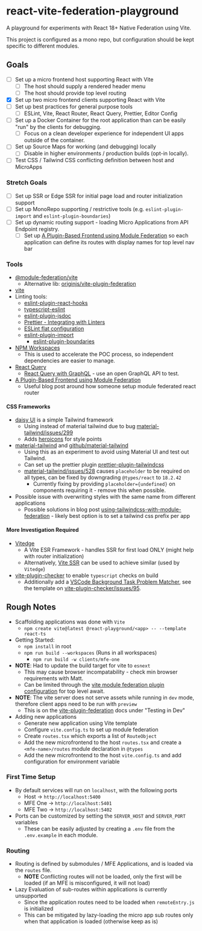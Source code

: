 # react-vite-federation-playground

A playground for experiments with React 18+ Native Federation using Vite.

This project is configured as a mono repo, but configuration should be kept specific to different modules.

## Goals

- [ ] Set up a micro frontend host supporting React with Vite
  - [ ] The host should supply a rendered header menu
  - [ ] The host should provide top level routing
- [x] Set up two micro frontend clients supporting React with Vite
- [ ] Set up best practices for general purpose tools
  - [ ] ESLint, Vite, React Router, React Query, Prettier, Editor Config
- [ ] Set up a Docker Container for the root application than can be easily "run" by the clients for debugging.
  - [ ] Focus on a clean developer experience for independent UI apps outside of the container.
- [ ] Set up Source Maps for working (and debugging) locally
  - [ ] Disable in higher environments / production builds (opt-in locally).
- [ ] Test CSS / Tailwind CSS conflicting definition between host and MicroApps

### Stretch Goals

- [ ] Set up SSR or Edge SSR for initial page load and router initialization support
- [ ] Set up MonoRepo supporting / restrictive tools (e.g. `eslint-plugin-import` and `eslint-plugin-boundaries`)
- [ ] Set up dynamic routing support - loading Micro Applications from API Endpoint registry.
  - [ ] Set up [A Plugin-Based Frontend using Module Federation](https://malcolmkee.com/blog/a-plugin-based-frontend-with-module-federation/) so each application can define its routes with display names for top level nav bar

### Tools

- [@module-federation/vite](https://www.npmjs.com/package/@module-federation/vite)
  - Alternative lib: [originjs/vite-plugin-federation](https://github.com/originjs/vite-plugin-federation)
- [vite](https://vitejs.dev/guide/)
- Linting tools:
  - [eslint-plugin-react-hooks](https://www.npmjs.com/package/eslint-plugin-react-hooks)
  - [typescript-eslint](https://typescript-eslint.io/linting/configs/)
  - [eslint-plugin-jsdoc](https://www.npmjs.com/package/eslint-plugin-jsdoc)
  - [Prettier - Integrating with Linters](https://prettier.io/docs/en/integrating-with-linters.html)
  - [ESLint flat configuration](https://eslint.org/blog/2022/08/new-config-system-part-2/)
  - [eslint-plugin-import](https://www.npmjs.com/package/eslint-plugin-import)
    - [eslint-plugin-boundaries](https://www.npmjs.com/package/eslint-plugin-boundaries)
- [NPM Workspaces](https://docs.npmjs.com/cli/v7/using-npm/workspaces)
  - This is used to accelerate the POC process, so independent dependencies are easier to manage.
- [React Query](https://tanstack.com/query/latest)
  - [React Query with GraphQL](https://tanstack.com/query/latest/docs/react/graphql) - use an open GraphQL API to test.
- [A Plugin-Based Frontend using Module Federation](https://malcolmkee.com/blog/a-plugin-based-frontend-with-module-federation/)
  - Useful blog post around how someone setup module federated react router

#### CSS Frameworks

- [daisy UI](https://daisyui.com) is a simple Tailwind framework
  - Using instead of material tailwind due to bug [material-tailwind/issues/299](https://github.com/creativetimofficial/material-tailwind/issues/299)
  - Adds [heroicons](https://heroicons.com/) for style points
- [material-tailwind](https://www.material-tailwind.com) and [github/material-tailwind](https://github.com/creativetimofficial/material-tailwind?ref=material-tailwind)
  - Using this as an experiment to avoid using Material UI and test out Tailwind.
  - Can set up the prettier plugin [prettier-plugin-tailwindcss](https://github.com/tailwindlabs/prettier-plugin-tailwindcss)
  - [material-tailwind/issues/528](https://github.com/creativetimofficial/material-tailwind/issues/528) causes `placeholder` to be required on all types, can be fixed by downgrading `@types/react` to `18.2.42`
    - Currently fixing by providing `placeholder={undefined}` on components requiring it - remove this when possible.
- Possible issue with overwriting styles with the same name from different applications
  - Possible solutions in blog post [using-tailwindcss-with-module-federation](https://malcolmkee.com/blog/using-tailwindcss-with-module-federation/) - likely best option is to set a tailwind css prefix per app

#### More Investigation Required

- [Vitedge](https://vitedge.js.org/)
  - A Vite ESR Framework - handles SSR for first load ONLY (might help with router initialization)
  - Alternatively, [Vite SSR](https://github.com/frandiox/vite-ssr) can be used to achieve similar (used by `Vitedge`)
- [vite-plugin-checker](https://vite-plugin-checker.netlify.app/introduction/getting-started.html) to enable `typescript` checks on build
  - Additionally add a [VSCode Background Task Problem Matcher](https://code.visualstudio.com/Docs/editor/tasks#_background-watching-tasks), see the template on [vite-plugin-checker/issues/95](https://github.com/fi3ework/vite-plugin-checker/issues/95).

## Rough Notes

- Scaffolding applications was done with `Vite`
  - `npm create vite@latest @react-playground/<app> -- --template react-ts`
- Getting Started:
  - `npm install` in root
  - `npm run build --workspaces` (Runs in all workspaces)
    - `npm run build -w clients/mfe-one`
- **NOTE**: Had to update the build target for vite to `esnext`
  - This may cause browser incompatability - check min browser requirements with Matt.
  - Can be limited through the [vite module federation plugin configuration](https://github.com/originjs/vite-plugin-federation#error-top-level-await-is-not-available-in-the-configured-target-environment) for top level await.
- **NOTE**: The vite server does not serve assets while running in `dev` mode, therefore client apps need to be run with `preview`
  - This is on the [vite-plugin-federation](https://github.com/originjs/vite-plugin-federation#testing-in-dev-mode) docs under "Testing in Dev"
- Adding new applications
  - Generate new application using Vite template
  - Configure `vite.config.ts` to set up module federation
  - Create `routes.tsx` which exports a list of `RouteObject`
  - Add the new microfrontend to the host `routes.tsx` and create a `<mfe-name>/routes` module declaration in `@types`
  - Add the new microfrontend to the host `vite.config.ts` and add configuration for environment variable

### First Time Setup

- By default services will run on `localhost`, with the following ports
  - Host -> `http://localhost:5400`
  - MFE One -> `http://localhost:5401`
  - MFE Two -> `http://localhost:5402`
- Ports can be customized by setting the `SERVER_HOST` and `SERVER_PORT` variables
  - These can be easily adjusted by creating a `.env` file from the `.env.example` in each module.

### Routing

- Routing is defined by submodules / MFE Applications, and is loaded via the `routes` file.
  - **NOTE** Conflicting routes will not be loaded, only the first will be loaded (if an MFE is misconfigured, it will not load)
- Lazy Evaluation of sub-routes within applications is currently unsupported
  - Since the application routes need to be loaded when `remoteEntry.js` is initialized
  - This can be mitigated by lazy-loading the micro app sub routes only when that application is loaded (otherwise keep as is)
